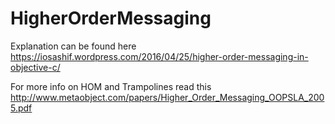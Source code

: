 # HigherOrderMessaging

Explanation can be found here https://iosashif.wordpress.com/2016/04/25/higher-order-messaging-in-objective-c/

For more info on HOM and Trampolines read this http://www.metaobject.com/papers/Higher_Order_Messaging_OOPSLA_2005.pdf
